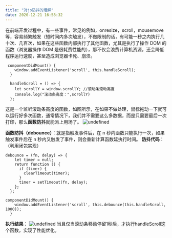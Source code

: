 ```yaml
---
title: "对js防抖的理解"
date: 2020-12-21 16:58:32
---
```


在前端开发过程中，有一些事件，常见的例如，onresize，scroll，mousemove等，容易频繁触发（短时间内多次触发），不做限制的话，有可能一秒之内执行几十次、几百次，如果在这些函数内部执行了其他函数，尤其是执行了操作 DOM 的函数（浏览器操作 DOM 是很耗费性能的），那不仅会浪费计算机资源，还会降低程序运行速度，甚至造成浏览器卡死、崩溃。

```
 componentDidMount() {
    window.addEventListener('scroll', this.handleScroll);
  }

  handleScroll = () => {
    let scrollY = window.scrollY; //滚动条滚动高度
    console.log("滚动条高度：",scrollY)
  };
```

这是一个监听滚动条高度的函数，如图所示，在如果不做处理，鼠标拖动一下就可以运行好多次函数，通常情况下，我们并不需要这么多数据，而是只需要最后一次打印，那么**函数防抖**就能派上用场了。
![undefined](http://openluat-luatcommunity.oss-cn-hangzhou.aliyuncs.com/images/20201221111423090_QQ截图20201221111315.png "undefined")

**函数防抖（debounce）**：就是指触发事件后，在 n 秒内函数只能执行一次，如果触发事件后在 n 秒内又触发了事件，则会重新计算函数延执行时间。
**防抖代码**：（利用闭包实现）

```
debounce = (fn, delay) => {
    let timer = null;
    return function () {
      if (timer) {
        clearTimeout(timer);
      }
      timer = setTimeout(fn, delay);
    };
  };

componentDidMount() {
    window.addEventListener('scroll', this.debounce(this.handleScroll, 1000));
  }
```
**执行结果**：
![undefined](http://openluat-luatcommunity.oss-cn-hangzhou.aliyuncs.com/images/20201221162927052_QQ截图20201221112302.png "undefined")
当且仅当滚动条移动停留1秒后，才执行handleScroll这个函数，实现了性能优化。


